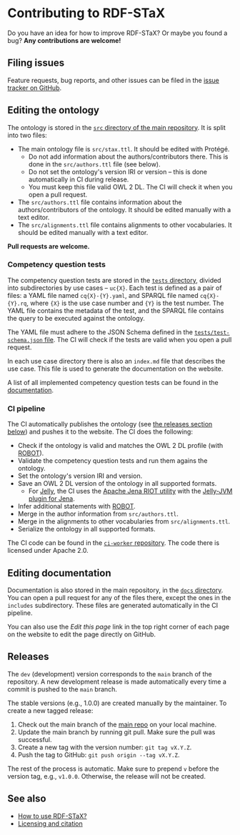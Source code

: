 # Contributing to RDF-STaX

Do you have an idea for how to improve RDF-STaX? Or maybe you found a bug? **Any contributions are welcome!**

## Filing issues

Feature requests, bug reports, and other issues can be filed in the [issue tracker on GitHub](https://github.com/RDF-STaX/rdf-stax.github.io/issues).

## Editing the ontology

The ontology is stored in the [`src` directory of the main repository](https://github.com/RDF-STaX/rdf-stax.github.io/tree/main/src). It is split into two files:

- The main ontology file is `src/stax.ttl`. It should be edited with Protégé.
    - Do not add information about the authors/contributors there. This is done in the `src/authors.ttl` file (see below).
    - Do not set the ontology's version IRI or version – this is done automatically in CI during release.
    - You must keep this file valid OWL 2 DL. The CI will check it when you open a pull request.
- The `src/authors.ttl` file contains information about the authors/contributors of the ontology. It should be edited manually with a text editor.
- The `src/alignments.ttl` file contains alignments to other vocabularies. It should be edited manually with a text editor.

**Pull requests are welcome.**

### Competency question tests

The competency question tests are stored in the [`tests` directory](https://github.com/RDF-STaX/rdf-stax.github.io/tree/main/tests), divided into subdirectories by use cases – `uc{X}`. Each test is defined as a pair of files: a YAML file named `cq{X}-{Y}.yaml`, and SPARQL file named `cq{X}-{Y}.rq`, where `{X}` is the use case number and `{Y}` is the test number. The YAML file contains the metadata of the test, and the SPARQL file contains the query to be executed against the ontology.

The YAML file must adhere to the JSON Schema defined in the [`tests/test-schema.json` file](https://github.com/RDF-STaX/rdf-stax.github.io/blob/main/tests/test-schema.json). The CI will check if the tests are valid when you open a pull request.

In each use case directory there is also an `index.md` file that describes the use case. This file is used to generate the documentation on the website.

A list of all implemented competency question tests can be found in the [documentation](uses/cq.md).

### CI pipeline

The CI automatically publishes the ontology (see [the releases section below](#releases)) and pushes it to the website. The CI does the following:

- Check if the ontology is valid and matches the OWL 2 DL profile (with [ROBOT](https://robot.obolibrary.org/)).
- Validate the competency question tests and run them agains the ontology.
- Set the ontology's version IRI and version.
- Save an OWL 2 DL version of the ontology in all supported formats.
    - For [Jelly](https://w3id.org/jelly), the CI uses the [Apache Jena RIOT utility](https://jena.apache.org/documentation/tools/index.html) with the [Jelly-JVM plugin for Jena](https://w3id.org/jelly/jelly-jvm/dev/getting-started-plugins/).
- Infer additional statements with [ROBOT](https://robot.obolibrary.org/reason).
- Merge in the author information from `src/authors.ttl`.
- Merge in the alignments to other vocabularies from `src/alignments.ttl`.
- Serialize the ontology in all supported formats.

The CI code can be found in the [`ci-worker` repository](https://github.com/RDF-STaX/ci-worker). The code there is licensed under Apache 2.0.

## Editing documentation

Documentation is also stored in the main repository, in the [`docs` directory](https://github.com/RDF-STaX/rdf-stax.github.io/tree/main/docs). You can open a pull request for any of the files there, except the ones in the `includes` subdirectory. These files are generated automatically in the CI pipeline.

You can also use the *Edit this page* link in the top right corner of each page on the website to edit the page directly on GitHub.

## Releases

The `dev` (development) version corresponds to the `main` branch of the repository. A new development release is made automatically every time a commit is pushed to the `main` branch.

The stable versions (e.g., 1.0.0) are created manually by the maintainer. To create a new tagged release:

1. Check out the main branch of the [main repo](https://github.com/RDF-STaX/rdf-stax.github.io) on your local machine.
2. Update the main branch by running git pull. Make sure the pull was successful.
3. Create a new tag with the version number: `git tag vX.Y.Z`.
4. Push the tag to GitHub: `git push origin --tag vX.Y.Z`.

The rest of the process is automatic. Make sure to prepend `v` before the version tag, e.g., `v1.0.0`. Otherwise, the release will not be created.

## See also

- [How to use RDF-STaX?](use-it.md)
- [Licensing and citation](licensing.md)
